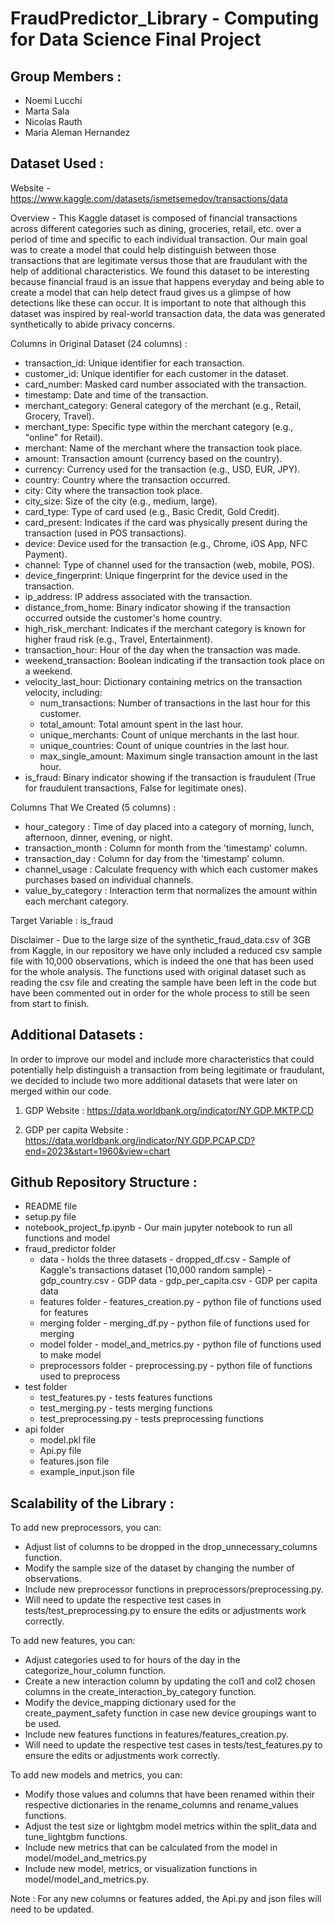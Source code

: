 # FraudPredictor_Library - Computing for Data Science Final Project

## Group Members :
- Noemi Lucchi
- Marta Sala
- Nicolas Rauth
- Maria Aleman Hernandez 


## Dataset Used :
Website - https://www.kaggle.com/datasets/ismetsemedov/transactions/data 

Overview - This Kaggle dataset is composed of financial transactions across different categories such as dining, groceries, retail, etc. over a period of time and specific to each individual transaction. Our main goal was to create a model that could help distinguish between those transactions that are legitimate versus those that are fraudulant with the help of additional characteristics. We found this dataset to be interesting because financial fraud is an issue that happens everyday and being able to create a model that can help detect fraud gives us a glimpse of how detections like these can occur. It is important to note that although this dataset was inspired by real-world transaction data, the data was generated synthetically to abide privacy concerns.     

Columns in Original Dataset (24 columns) :
- transaction_id: Unique identifier for each transaction.
- customer_id: Unique identifier for each customer in the dataset.
- card_number: Masked card number associated with the transaction.
- timestamp: Date and time of the transaction.
- merchant_category: General category of the merchant (e.g., Retail, Grocery, Travel).
- merchant_type: Specific type within the merchant category (e.g., "online" for Retail).
- merchant: Name of the merchant where the transaction took place.
- amount: Transaction amount (currency based on the country).
- currency: Currency used for the transaction (e.g., USD, EUR, JPY).
- country: Country where the transaction occurred.
- city: City where the transaction took place.
- city_size: Size of the city (e.g., medium, large).
- card_type: Type of card used (e.g., Basic Credit, Gold Credit).
- card_present: Indicates if the card was physically present during the transaction (used in POS transactions).
- device: Device used for the transaction (e.g., Chrome, iOS App, NFC Payment).
- channel: Type of channel used for the transaction (web, mobile, POS).
- device_fingerprint: Unique fingerprint for the device used in the transaction.
- ip_address: IP address associated with the transaction.
- distance_from_home: Binary indicator showing if the transaction occurred outside the customer's home country.
- high_risk_merchant: Indicates if the merchant category is known for higher fraud risk (e.g., Travel, Entertainment).
- transaction_hour: Hour of the day when the transaction was made.
- weekend_transaction: Boolean indicating if the transaction took place on a weekend.
- velocity_last_hour: Dictionary containing metrics on the transaction velocity, including:
    - num_transactions: Number of transactions in the last hour for this customer.
    - total_amount: Total amount spent in the last hour.
    - unique_merchants: Count of unique merchants in the last hour.
    - unique_countries: Count of unique countries in the last hour.
    - max_single_amount: Maximum single transaction amount in the last hour.
- is_fraud: Binary indicator showing if the transaction is fraudulent (True for fraudulent transactions, False for legitimate ones).

Columns That We Created (5 columns) :
- hour_category : Time of day placed into a category of morning, lunch, afternoon, dinner, evening, or night.
- transaction_month : Column for month from the 'timestamp' column.
- transaction_day : Column for day from the 'timestamp' column.
- channel_usage : Calculate frequency with which each customer makes purchases based on individual channels.
- value_by_category : Interaction term that normalizes the amount within each merchant category.

Target Variable : is_fraud

Disclaimer - Due to the large size of the synthetic_fraud_data.csv of 3GB from Kaggle, in our repository we have only included a reduced csv sample file with 10,000 observations, which is indeed the one that has been used for the whole analysis. The functions used with original dataset such as reading the csv file and creating the sample have been left in the code but have been commented out in order for the whole process to still be seen from start to finish. 


## Additional Datasets :
In order to improve our model and include more characteristics that could potentially help distinguish a transaction from being legitimate or fraudulant, we decided to include two more additional datasets that were later on merged within our code.

1. GDP
Website : https://data.worldbank.org/indicator/NY.GDP.MKTP.CD 

2. GDP per capita
Website : https://data.worldbank.org/indicator/NY.GDP.PCAP.CD?end=2023&start=1960&view=chart


## Github Repository Structure :
- README file
- setup.py file
- notebook_project_fp.ipynb - Our main jupyter notebook to run all functions and model
- fraud_predictor folder
    - data - holds the three datasets
          - dropped_df.csv - Sample of Kaggle's transactions dataset (10,000 random sample)
          - gdp_country.csv - GDP data
          - gdp_per_capita.csv - GDP per capita data
    - features folder
          - features_creation.py - python file of functions used for features
    - merging folder
          - merging_df.py - python file of functions used for merging
    - model folder
          - model_and_metrics.py - python file of functions used to make model
    - preprocessors folder
          - preprocessing.py - python file of functions used to preprocess 
- test folder
    - test_features.py - tests features functions 
    - test_merging.py - tests merging functions
    - test_preprocessing.py - tests preprocessing functions 
- api folder
    - model.pkl file
    - Api.py file
    - features.json file
    - example_input.json file


## Scalability of the Library :
To add new preprocessors, you can:
- Adjust list of columns to be dropped in the drop_unnecessary_columns function.
- Modify the sample size of the dataset by changing the number of observations.
- Include new preprocessor functions in preprocessors/preprocessing.py.
- Will need to update the respective test cases in tests/test_preprocessing.py to ensure the edits or adjustments work correctly.

To add new features, you can:
- Adjust categories used to for hours of the day in the categorize_hour_column function. 
- Create a new interaction column by updating the col1 and col2 chosen columns in the create_interaction_by_category function.
- Modify the device_mapping dictionary used for the create_payment_safety function in case new device groupings want to be used.
- Include new features functions in features/features_creation.py.
- Will need to update the respective test cases in tests/test_features.py to ensure the edits or adjustments work correctly.
     
To add new models and metrics, you can:
- Modify those values and columns that have been renamed within their respective dictionaries in the rename_columns and rename_values functions.
- Adjust the test size or lightgbm model metrics within the split_data and tune_lightgbm functions.
- Include new metrics that can be calculated from the model in model/model_and_metrics.py
- Include new model, metrics, or visualization functions in model/model_and_metrics.py.

Note : For any new columns or features added, the Api.py and json files will need to be updated.
